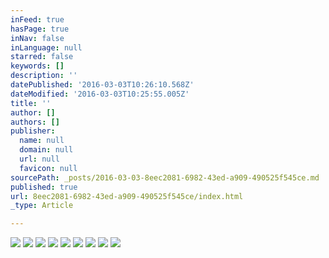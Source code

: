 ```yaml
---
inFeed: true
hasPage: true
inNav: false
inLanguage: null
starred: false
keywords: []
description: ''
datePublished: '2016-03-03T10:26:10.568Z'
dateModified: '2016-03-03T10:25:55.005Z'
title: ''
author: []
authors: []
publisher:
  name: null
  domain: null
  url: null
  favicon: null
sourcePath: _posts/2016-03-03-8eec2081-6982-43ed-a909-490525f545ce.md
published: true
url: 8eec2081-6982-43ed-a909-490525f545ce/index.html
_type: Article

---
```

![](https://the-grid-user-content.s3-us-west-2.amazonaws.com/014c1484-f07b-4c97-aff1-9443f5ffe985.jpg)
![](https://the-grid-user-content.s3-us-west-2.amazonaws.com/1cd8e701-bd0a-4558-9de5-32a1cab28939.jpg)
![](https://the-grid-user-content.s3-us-west-2.amazonaws.com/be70b84c-c9ec-4a97-afca-3bf926bfda6b.jpg)
![](https://the-grid-user-content.s3-us-west-2.amazonaws.com/954dc73f-e0cc-42cc-b5ba-74c1886304d1.jpg)
![](https://the-grid-user-content.s3-us-west-2.amazonaws.com/2ab8ace6-743d-40f4-ac27-c4aef85b73b6.jpg)
![](https://the-grid-user-content.s3-us-west-2.amazonaws.com/de2e1bab-3a6b-4170-9f32-59a7370c6601.jpg)
![](https://the-grid-user-content.s3-us-west-2.amazonaws.com/24fb500b-c2d1-493f-8648-a56d04faf927.jpg)
![](https://the-grid-user-content.s3-us-west-2.amazonaws.com/e1510943-5f4e-4b77-8523-42d41f2c17ff.jpg)
![](https://the-grid-user-content.s3-us-west-2.amazonaws.com/ccbeae81-e890-4a97-b658-38d7cc785c8d.jpg)